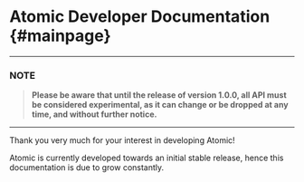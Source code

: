 Atomic Developer Documentation {#mainpage}
======

---
### NOTE

> **Please be aware that until the release of version 1.0.0, all API must be considered experimental, as it can change or be dropped at any time, and without further notice.**

---

Thank you very much for your interest in developing Atomic!

Atomic is currently developed towards an initial stable release, hence this documentation is due to grow constantly.